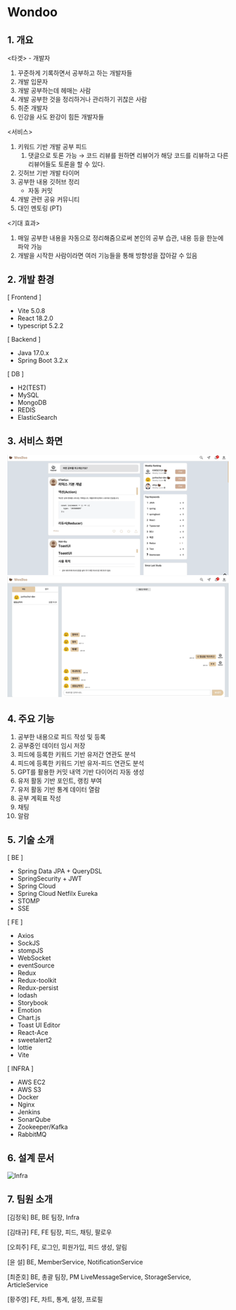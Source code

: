 # Wondoo

## 1. 개요

<타겟> - 개발자

1. 꾸준하게 기록하면서 공부하고 하는 개발자들
2. 개발 입문자
3. 개발 공부하는데 헤매는 사람
4. 개발 공부한 것을 정리하거나 관리하기 귀찮은 사람
5. 취준 개발자
6. 인강을 사도 완강이 힘든 개발자들

<서비스>

1. 키워드 기반 개발 공부 피드
   1. 댓글으로 토론 가능 → 코드 리뷰를 원하면 리뷰어가 해당 코드를 리뷰하고 다른 리뷰어들도 토론을 할 수 있다.
2. 깃허브 기반 개발 타이머
3. 공부한 내용 깃허브 정리
   - 자동 커밋
4. 개발 관련 공유 커뮤니티
5. 대인 멘토링 (PT)

<기대 효과>

1. 매일 공부한 내용을 자동으로 정리해줌으로써 본인의 공부 습관, 내용 등을 한눈에 파악 가능
2. 개발을 시작한 사람이라면 여러 기능들을 통해 방향성을 잡아갈 수 있음

## 2. 개발 환경

[ Frontend ]

- Vite 5.0.8
- React 18.2.0
- typescript 5.2.2

[ Backend ]

- Java 17.0.x
- Spring Boot 3.2.x

[ DB ]

- H2(TEST)
- MySQL
- MongoDB
- REDIS
- ElasticSearch

## 3. 서비스 화면

![sse](./images/sse.gif)
![message](./images/message.gif)

## 4. 주요 기능

1. 공부한 내용으로 피드 작성 및 등록
2. 공부중인 데이터 임시 저장
3. 피드에 등록한 키워드 기반 유저간 연관도 분석
4. 피드에 등록한 키워드 기반 유저-피드 연관도 분석
5. GPT를 활용한 커밋 내역 기반 다이어리 자동 생성
6. 유저 활동 기반 포인트, 랭킹 부여
7. 유저 활동 기반 통계 데이터 열람
8. 공부 계획표 작성
9. 채팅
10. 알람

## 5. 기술 소개

[ BE ]

- Spring Data JPA + QueryDSL
- SpringSecurity + JWT
- Spring Cloud
- Spring Cloud Netfilx Eureka
- STOMP
- SSE

[ FE ]

- Axios
- SockJS
- stompJS
- WebSocket
- eventSource
- Redux
- Redux-toolkit
- Redux-persist
- lodash
- Storybook
- Emotion
- Chart.js
- Toast UI Editor
- React-Ace
- sweetalert2
- lottie
- Vite

[ INFRA ]

- AWS EC2
- AWS S3
- Docker
- Nginx
- Jenkins
- SonarQube
- Zookeeper/Kafka
- RabbitMQ

## 6. 설계 문서

![Infra](./images/Wondoo-Infra.png)

## 7. 팀원 소개

[김정욱]
BE, BE 팀장, Infra

[김태규]
FE, FE 팀장, 피드, 채팅, 팔로우

[오희주]
FE, 로그인, 회원가입, 피드 생성, 알림

[윤 설]
BE, MemberService, NotificationService

[최준호]
BE, 총괄 팀장, PM
LiveMessageService, StorageService,
ArticleService

[황주영]
FE, 차트, 통계, 설정, 프로필
